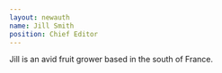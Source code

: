 ```yaml
---
layout: newauth
name: Jill Smith
position: Chief Editor
---
```

Jill is an avid fruit grower based in the south of France.